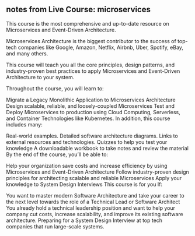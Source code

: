 ## notes from Live Course: microservices

This course is the most comprehensive and up-to-date resource on Microservices and Event-Driven Architecture.

Microservices Architecture is the biggest contributor to the success of top-tech companies like Google, Amazon, Netflix, Airbnb, Uber, Spotify, eBay, and many others.

This course will teach you all the core principles, design patterns, and industry-proven best practices to apply Microservices and Event-Driven Architecture to your system.

Throughout the course, you will learn to:

Migrate a Legacy Monolithic Application to Microservices Architecture
Design scalable, reliable, and loosely-coupled Microservices
Test and Deploy Microservices to production using Cloud Computing, Serverless, and Container Technologies like Kubernetes.
In addition, this course includes many:

Real-world examples.
Detailed software architecture diagrams.
Links to external resources and technologies.
Quizzes to help you test your knowledge
A downloadable workbook to take notes and review the material
By the end of the course, you’ll be able to:

Help your organization save costs and increase efficiency by using Microservices and Event-Driven Architecture
Follow industry-proven design principles for architecting scalable and reliable Microservices
Apply your knowledge to System Design Interviews
This course is for you If:

You want to master modern Software Architecture and take your career to the next level towards the role of a Technical Lead or Software Architect
You already hold a technical leadership position and want to help your company cut costs, increase scalability, and improve its existing software architecture.
Preparing for a System Design Interview at top tech companies that run large-scale systems.